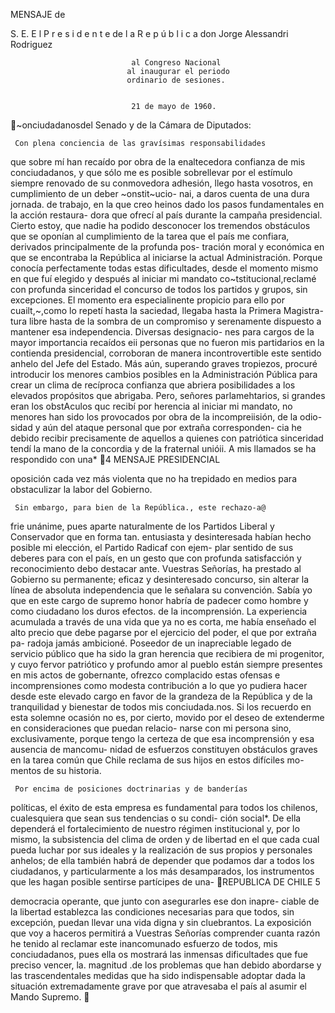 MENSAJE
        de




S. E.
E l P r e s i d e n t e de l a R e p ú b l i c a
             don Jorge Alessandri Rodriguez




                               al Congreso Nacional
                              al inaugurar el periodo
                              ordinario de sesiones.


                               21 de mayo de 1960.
~onciudadanosdel Senado y de la Cámara de Diputados:

     Con plena conciencia de las gravísimas responsabilidades
que sobre mí han recaído por obra de la enaltecedora confianza
de mis conciudadanos, y que sólo me es posible sobrellevar por
el estímulo siempre renovado de su conmovedora adhesión,
llego hasta vosotros, en cumplimiento de un deber ~onstit~ucio-
nai, a daros cuenta de una dura jornada. de trabajo, en la que
creo heinos dado los pasos fundamentales en la acción restaura-
dora que ofrecí al país durante la campaña presidencial.
     Cierto estoy, que nadie ha podido desconocer los tremendos
obstáculos que se oponían al cumplimiento de la tarea que el
país me confiara, derivados principalmente de la profunda pos-
tración moral y económica en que se encontraba la República
al iniciarse la actual Administración.
     Porque conocía perfectamente todas estas dificultades,
desde el momento mismo en que fuí elegido y después al iniciar
mi mandato co~tstitucional,reclamé con profunda sinceridad el
concurso de todos los partidos y grupos, sin excepciones. El
momento era especialinente propicio para ello por cuailt,~,como
lo repetí hasta la saciedad, llegaba hasta la Primera Magistra-
tura libre hasta de la sombra de un compromiso y serenamente
dispuesto a mantener esa independencia. Diversas designacio-
nes para cargos de la mayor importancia recaídos eii personas
que no fueron mis partidarios en la contienda presidencial,
corroboran de manera incontrovertible este sentido anhelo del
Jefe del Estado. Más aún, superando graves tropiezos, procuré
introducir los menores cambios posibles en la Administración
Pública para crear un clima de recíproca confianza que abriera
posibilidades a los elevados propósitos que abrigaba.
     Pero, señores parlamehtarios, si grandes eran los obstAculos
quc recibí por herencia al iniciar mi mandato, no menores han
sido los provocados por obra de la incompreiisión, de la odio-
sidad y aún del ataque personal que por extraña corresponden-
cia he debido recibir precisamente de aquellos a quienes con
patriótica sinceridad tendí la mano de la concordia y de la
fraternal unióii. A mis llamados se ha respondido con una*
4                                         MENSAJE PRESIDENCIAL


oposición cada vez más violenta que no ha trepidado en medios
para obstaculizar la labor del Gobierno.

     Sin embargo, para bien de la República., este rechazo-a@
frie unánime, pues aparte naturalmente de los Partidos Liberal
y Conservador que en forma tan. entusiasta y desinteresada
habían hecho posible mi elección, el Partido Radicaf con ejem-
plar sentido de sus deberes para con el país, en un gesto que con
profunda satisfacción y reconocimiento debo destacar ante.
Vuestras Señorías, ha prestado al Gobierno su permanente;
eficaz y desinteresado concurso, sin alterar la línea de absoluta
independencia que le señalara su convención.
     Sabía yo que en este cargo de supremo honor habría de
padecer como hombre y como ciudadano los duros efectos. de
la incomprensión. La experiencia acumulada a través de una
vida que ya no es corta, me había enseñado el alto precio que
debe pagarse por el ejercicio del poder, el que por extraña pa-
radoja jamás ambicioné. Poseedor de un inapreciable legado de
servicio público que ha sido la gran herencia que recibiera de
mi progenitor, y cuyo fervor patriótico y profundo amor al
pueblo están siempre presentes en mis actos de gobernante,
ofrezco complacido estas ofensas e incomprensiones como
modesta contribución a lo que yo pudiera hacer desde este
elevado cargo en favor de la grandeza de la República y de la
tranquilidad y bienestar de todos mis conciudada.nos. Si los
recuerdo en esta solemne ocasión no es, por cierto, movido por
el deseo de extenderme en consideraciones que puedan relacio-
narse con mi persona sino, exclusivamente, porque tengo la
certeza de que esa incomprensión y esa ausencia de mancomu-
nidad de esfuerzos constituyen obstáculos graves en la tarea
común que Chile reclama de sus hijos en estos difíciles mo-
mentos de su historia.

     Por encima de posiciones doctrinarias y de banderías
políticas, el éxito de esta empresa es fundamental para todos
los chilenos, cualesquiera que sean sus tendencias o su condi-
ción social*. De ella dependerá el fortalecimiento de nuestro
régimen institucional y, por lo mismo, la subsistencia del clima
de orden y de libertad en el que cada cual pueda luchar por
sus ideales y la realización de sus propios y personales anhelos;
de ella también habrá de depender que podamos dar a todos los
ciudadanos, y particularmente a los más desamparados, los
instrumentos que les hagan posible sentirse partícipes de una-
REPUBLICA DE CHILE                                            5

democracia operante, que junto con asegurarles ese don inapre-
ciable de la libertad establezca las condiciones necesarias para
que todos, sin excepción, puedan llevar una vida digna y sin
cluebrantos.
     La exposición que voy a haceros permitirá a Vuestras
Señorías comprender cuanta razón he tenido al reclamar este
inancomunado esfuerzo de todos, mis conciudadanos, pues ella
os mostrará las inmensas dificultades que fue preciso vencer,
la. magnitud .de los problemas que han debido abordarse y las
trascendentales medidas que ha sido indispensable adoptar
dada la situación extremadamente grave por que atravesaba
el país al asumir el Mando Supremo.

